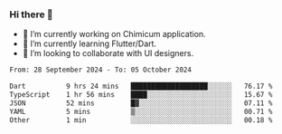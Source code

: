 ### Hi there 👋

<!--
**devcat37/devcat37** is a ✨ _special_ ✨ repository because its `README.md` (this file) appears on your GitHub profile.-->


- 🔭 I’m currently working on Chimicum application.
- 🌱 I’m currently learning Flutter/Dart.
- 👯 I’m looking to collaborate with UI designers.
<!-- - 🤔 I’m looking for help with ... -->

<!--START_SECTION:waka-->

```txt
From: 28 September 2024 - To: 05 October 2024

Dart          9 hrs 24 mins   ███████████████████░░░░░░   76.17 %
TypeScript    1 hr 56 mins    ████░░░░░░░░░░░░░░░░░░░░░   15.67 %
JSON          52 mins         █▓░░░░░░░░░░░░░░░░░░░░░░░   07.11 %
YAML          5 mins          ▒░░░░░░░░░░░░░░░░░░░░░░░░   00.71 %
Other         1 min           ░░░░░░░░░░░░░░░░░░░░░░░░░   00.18 %
```

<!--END_SECTION:waka-->
